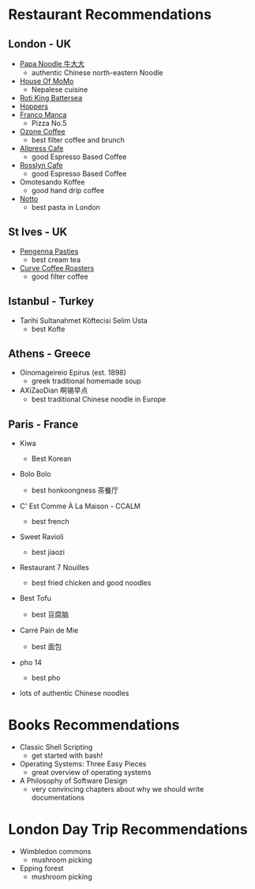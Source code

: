 # Restaurant Recommendations

## London - UK

- [Papa Noodle 牛大大](https://papanoodle.co.uk/)
    - authentic Chinese north-eastern Noodle
- [House Of MoMo](https://houseofmomo.co.uk/)
    - Nepalese cuisine
- [Roti King Battersea](https://www.rotiking.com/)
- [Hoppers](https://www.hopperslondon.com/)
- [Franco Manca](https://www.francomanca.co.uk/)
    - Pizza No.5
- [Ozone Coffee](https://ozonecoffee.co.uk/)
    - best filter coffee and brunch
- [Allpress Cafe](https://www.allpressespresso.com/find/redchurch-espresso-bar/)
    - good Espresso Based Coffee
- [Rosslyn Cafe](https://ozonecoffee.co.uk/)
    - good Espresso Based Coffee
- Omotesando Koffee
    - good hand drip coffee 
- [Notto](https://www.nottopastabars.com/)
    - best pasta in London

## St Ives - UK

- [Pengenna Pasties](https://www.pengennapasties.co.uk/)
    - best cream tea
- [Curve Coffee Roasters](https://www.curveroasters.co.uk/)
    - good filter coffee

## Istanbul - Turkey

- Tarihi Sultanahmet Köftecisi Selim Usta
    - best Kofte

## Athens - Greece

- Oinomageireio Epirus (est. 1898)
    - greek traditional homemade soup
- AXiZaoDian 啊锡早点
    - best traditional Chinese noodle in Europe

## Paris - France

- Kiwa
    - Best Korean
- Bolo Bolo
    - best honkoongness 茶餐厅
- C' Est Comme À La Maison - CCALM
    - best french
- Sweet Ravioli 
    - best jiaozi
- Restaurant 7 Nouilles
    - best fried chicken and good noodles
- Best Tofu
    - best 豆腐脑
- Carré Pain de Mie
    - best 面包
- pho 14
    - best pho

- lots of authentic Chinese noodles

# Books Recommendations

- Classic Shell Scripting
    - get started with bash!
- Operating Systems: Three Easy Pieces
    - great overview of operating systems
- A Philosophy of Software Design
    - very convincing chapters about why we should write documentations

# London Day Trip Recommendations

- Wimbledon commons
    - mushroom picking
- Epping forest
    - mushroom picking
